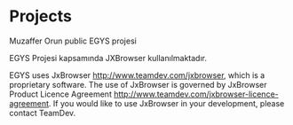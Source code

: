 # Projects

Muzaffer Orun public EGYS projesi

EGYS Projesi kapsamında JXBrowser kullanılmaktadır.


EGYS uses JxBrowser http://www.teamdev.com/jxbrowser, which is a proprietary software. The use of JxBrowser is governed by JxBrowser Product Licence Agreement http://www.teamdev.com/jxbrowser-licence-agreement. If you would like to use JxBrowser in your development, please contact TeamDev.
